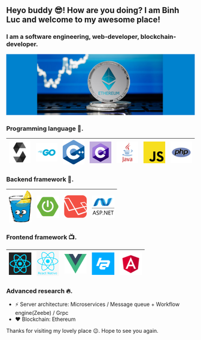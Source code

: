 ## Heyo buddy :sunglasses:! How are you doing? I am Binh Luc and welcome to my awesome place!
### I am a software engineering, web-developer, blockchain-developer.
![I am a software engineering, web-developer, blockchain-developer.](https://github.com/lucthienbinh/lucthienbinh/blob/main/image/ethereum.jpg)

### Programming language 🚀.
| <a href="https://docs.soliditylang.org/en/latest/"><img src="https://raw.githubusercontent.com/lucthienbinh/lucthienbinh/main/image/solidity.png" width=60></a> | <a href="https://golang.org/"><img src="https://raw.githubusercontent.com/lucthienbinh/lucthienbinh/main/image/go.png" width=60></a> | <a href="https://www.cplusplus.com/"><img src="https://raw.githubusercontent.com/lucthienbinh/lucthienbinh/main/image/cpp.png" width=60></a> | <a href="https://docs.microsoft.com/en-us/dotnet/csharp/"><img src="https://raw.githubusercontent.com/lucthienbinh/lucthienbinh/main/image/csharp.png" width=60></a> | <a href="https://www.java.com/en/"><img src="https://raw.githubusercontent.com/lucthienbinh/lucthienbinh/main/image/java.png" width=60></a> | <a href="https://developer.mozilla.org/en-US/docs/Learn/Getting_started_with_the_web/"><img src="https://raw.githubusercontent.com/lucthienbinh/lucthienbinh/main/image/js.png" width=60></a> | <a href="https://www.php.net/"><img src="https://raw.githubusercontent.com/lucthienbinh/lucthienbinh/main/image/php.png" width=60></a> |
|:---:|:---:|:---:|:---:|:---:|:---:|:---:|

### Backend framework 📡.
| <a href="https://github.com/gin-gonic/gin"><img src="https://raw.githubusercontent.com/lucthienbinh/lucthienbinh/main/image/gingonic.png" width=60></a> | <a href="https://spring.io/projects/spring-boot"><img src="https://raw.githubusercontent.com/lucthienbinh/lucthienbinh/main/image/spring-boot.png" width=60></a> | <a href="https://laravel.com/"><img src="https://raw.githubusercontent.com/lucthienbinh/lucthienbinh/main/image/laravel.png" width=60></a> | <a href="https://dotnet.microsoft.com/apps/aspnet"><img src="https://raw.githubusercontent.com/lucthienbinh/lucthienbinh/main/image/aspdotnet.jpg" width=60></a> |
|:---:|:---:|:---:|:---:|

### Frontend framework 📺.
| <a href="https://reactjs.org/"><img src="https://raw.githubusercontent.com/lucthienbinh/lucthienbinh/main/image/reactjs.png" width=60></a> | <a href="https://reactnative.dev/"><img src="https://raw.githubusercontent.com/lucthienbinh/lucthienbinh/main/image/reactnative.png" width=60></a> | <a href="https://vuejs.org/"><img src="https://raw.githubusercontent.com/lucthienbinh/lucthienbinh/main/image/vuejs.png" width=60></a> | <a href="https://github.com/jorgebucaran/hyperapp"><img src="https://raw.githubusercontent.com/lucthienbinh/lucthienbinh/main/image/hyperapp.png" width=60></a> | <a href="https://angular.io/"><img src="https://raw.githubusercontent.com/lucthienbinh/lucthienbinh/main/image/angular.png" width=60></a> |
|:---:|:---:|:---:|:---:|:---:|


### Advanced research 🔥.
* ⚡ Server architecture: Microservices / Message queue + Workflow engine(Zeebe) / Grpc
* ❤️ Blockchain: Ethereum 

Thanks for visiting my lovely place :wink:. Hope to see you again.
